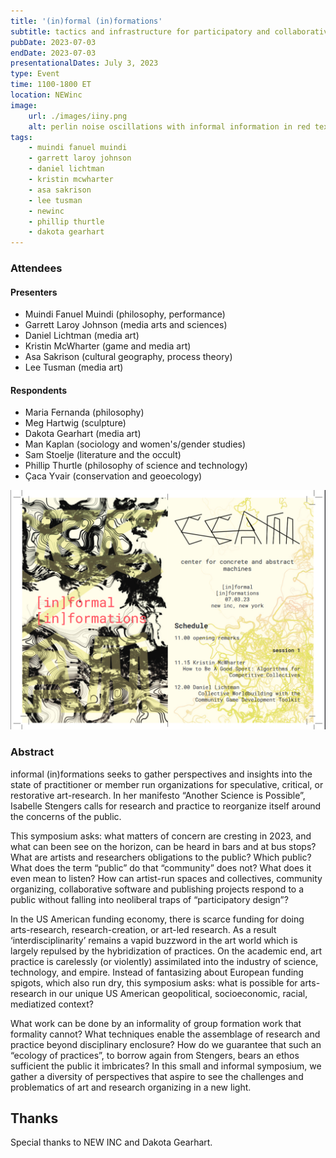 ```yaml
---
title: '(in)formal (in)formations'
subtitle: tactics and infrastructure for participatory and collaborative study & making
pubDate: 2023-07-03
endDate: 2023-07-03
presentationalDates: July 3, 2023
type: Event
time: 1100-1800 ET
location: NEWinc
image:
    url: ./images/iiny.png
    alt: perlin noise oscillations with informal information in red text on top
tags:
    - muindi fanuel muindi
    - garrett laroy johnson
    - daniel lichtman
    - kristin mcwharter
    - asa sakrison
    - lee tusman
    - newinc
    - phillip thurtle
    - dakota gearhart
---
```


### Attendees

#### Presenters

-   Muindi Fanuel Muindi (philosophy, performance)
-   Garrett Laroy Johnson (media arts and sciences)
-   Daniel Lichtman (media art)
-   Kristin McWharter (game and media art)
-   Asa Sakrison (cultural geography, process theory)
-   Lee Tusman (media art)

#### Respondents

-   Maria Fernanda (philosophy)
-   Meg Hartwig (sculpture)
-   Dakota Gearhart (media art)
-   Man Kaplan (sociology and women's/gender studies)
-   Sam Stoelje (literature and the occult)
-   Phillip Thurtle (philosophy of science and technology)
-   Çaca Yvair (conservation and geoecology)

![IINY Program Cover](./images/iiny-program-cover.png)

### Abstract

informal (in)formations seeks to gather perspectives and insights
into the state of practitioner or member run organizations for speculative,
critical, or restorative art-research. In her manifesto “Another Science is
Possible”, Isabelle Stengers calls for research and practice to reorganize
itself around the concerns of the public.

This symposium asks: what matters of concern are cresting in 2023, and what can been see on the horizon, can be heard
in bars and at bus stops? What are artists and researchers obligations to the
public? Which public? What does the term “public” do that “community” does not?
What does it even mean to listen? How can artist-run spaces and collectives,
community organizing, collaborative software and publishing projects respond to
a public without falling into neoliberal traps of “participatory design”?

In the US American funding economy, there is scarce funding for doing arts-research,
research-creation, or art-led research. As a result ‘interdisciplinarity’
remains a vapid buzzword in the art world which is largely repulsed by the
hybridization of practices. On the academic end, art practice is carelessly (or
violently) assimilated into the industry of science, technology, and empire.
Instead of fantasizing about European funding spigots, which also run dry, this
symposium asks: what is possible for arts-research in our unique US American
geopolitical, socioeconomic, racial, mediatized context?

What work can be done by an informality of group formation work that formality cannot? What techniques
enable the assemblage of research and practice beyond disciplinary enclosure?
How do we guarantee that such an “ecology of practices”, to borrow again from
Stengers, bears an ethos sufficient the public it imbricates? In this small and
informal symposium, we gather a diversity of perspectives that aspire to see the
challenges and problematics of art and research organizing in a new light.

## Thanks

Special thanks to NEW INC and Dakota Gearhart.
